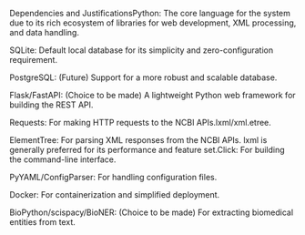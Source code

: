 Dependencies and JustificationsPython: The core language for the system due to its rich ecosystem of libraries for web development, XML processing, and data handling.

SQLite: Default local database for its simplicity and zero-configuration requirement.

PostgreSQL: (Future) Support for a more robust and scalable database.

Flask/FastAPI: (Choice to be made) A lightweight Python web framework for building the REST API.

Requests: For making HTTP requests to the NCBI APIs.lxml/xml.etree.

ElementTree: For parsing XML responses from the NCBI APIs. lxml is generally preferred for its performance and feature set.Click: For building the command-line interface.

PyYAML/ConfigParser: For handling configuration files.

Docker: For containerization and simplified deployment.

BioPython/scispacy/BioNER: (Choice to be made) For extracting biomedical entities from text.